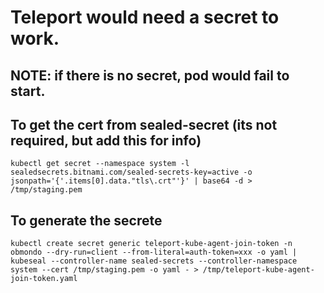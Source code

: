# Teleport would need a secret to work.

## NOTE: if there is no secret, pod would fail to start.

## To get the cert from sealed-secret (its not required, but add this for info)

```
kubectl get secret --namespace system -l sealedsecrets.bitnami.com/sealed-secrets-key=active -o jsonpath='{'.items[0].data."tls\.crt"'}' | base64 -d > /tmp/staging.pem
```

## To generate the secrete

```
kubectl create secret generic teleport-kube-agent-join-token -n obmondo --dry-run=client --from-literal=auth-token=xxx -o yaml | kubeseal --controller-name sealed-secrets --controller-namespace system --cert /tmp/staging.pem -o yaml - > /tmp/teleport-kube-agent-join-token.yaml
```

